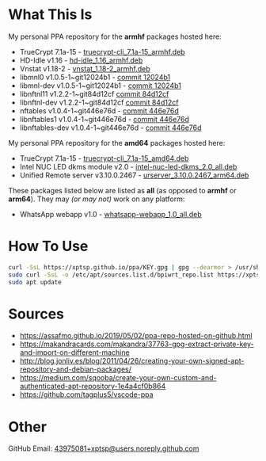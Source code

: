 # What This Is

My personal PPA repository for the **armhf** packages hosted here:

* TrueCrypt 7.1a-15 - [truecrypt-cli_7.1a-15_armhf.deb](https://github.com/stefansundin/truecrypt.deb)
* HD-Idle v1.16 - [hd-idle_1.16_armhf.deb](https://github.com/adelolmo/hd-idle)
* Vnstat v1.18-2 - [vnstat_1.18-2_armhf.deb](https://github.com/vergoh/vnstat/releases/tag/v1.18)
* libmnl0 v1.0.5-1~git12024b1 - [commit 12024b1](https://git.netfilter.org/libmnl/commit/?id=12024b1c2e5bb1acc8f21d78504f7a473fbf5429)
* libmnl-dev v1.0.5-1~git12024b1 - [commit 12024b1](https://git.netfilter.org/libmnl/commit/?id=12024b1c2e5bb1acc8f21d78504f7a473fbf5429)
* libnftnl11 v1.2.2-1~git84d12cf [commit 84d12cf](http://git.netfilter.org/libnftnl/commit/?id=84d12cfacf8ddd857a09435f3d982ab6250d250c)  
* libnftnl-dev v1.2.2-1~git84d12cf [commit 84d12cf](http://git.netfilter.org/libnftnl/commit/?id=84d12cfacf8ddd857a09435f3d982ab6250d250c)  
* nftables v1.0.4-1~git446e76d - [commit 446e76d](http://git.netfilter.org/nftables/commit/?id=446e76dbde713327358f17a8af6ce86b8541c836)
* libnftables1 v1.0.4-1~git446e76d - [commit 446e76d](http://git.netfilter.org/nftables/commit/?id=446e76dbde713327358f17a8af6ce86b8541c836)
* libnftables-dev v1.0.4-1~git446e76d - [commit 446e76d](http://git.netfilter.org/nftables/commit/?id=446e76dbde713327358f17a8af6ce86b8541c836)

My personal PPA repository for the **amd64** packages hosted here:

* TrueCrypt 7.1a-15 - [truecrypt-cli_7.1a-15_amd64.deb](https://github.com/stefansundin/truecrypt.deb)
* Intel NUC LED dkms module v2.0 - [intel-nuc-led-dkms_2.0_all.deb](https://github.com/xptsp/intel_nuc_led/)
* Unified Remote server v3.10.0.2467 - [urserver_3.10.0.2467_arm64.deb](https://www.unifiedremote.com/tutorials/how-to-install-unified-remote-server-deb-via-terminal)

These packages listed below are listed as **all** (as opposed to **armhf** or **arm64**).  They may *(or may not)* work on any platform:

* WhatsApp webapp v1.0 - [whatsapp-webapp_1.0_all.deb](https://www.thefanclub.co.za/how-to/whatsapp-webapp-ubuntu)

# How To Use

```bash
curl -SsL https://xptsp.github.io/ppa/KEY.gpg | gpg --dearmor > /usr/share/keyrings/xptsp.gpg
sudo curl -SsL -o /etc/apt/sources.list.d/bpiwrt_repo.list https://xptsp.github.io/ppa/ppa.list
sudo apt update
```

# Sources

- https://assafmo.github.io/2019/05/02/ppa-repo-hosted-on-github.html
- https://makandracards.com/makandra/37763-gpg-extract-private-key-and-import-on-different-machine
- http://blog.jonliv.es/blog/2011/04/26/creating-your-own-signed-apt-repository-and-debian-packages/
- https://medium.com/sqooba/create-your-own-custom-and-authenticated-apt-repository-1e4a4cf0b864
- https://github.com/tagplus5/vscode-ppa

# Other

GitHub Email: 43975081+xptsp@users.noreply.github.com
